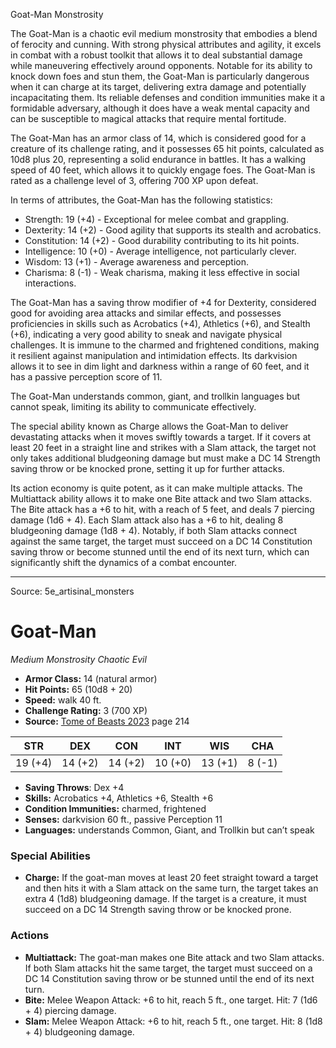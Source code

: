 <MonsterName/>Goat-Man</MonsterName>
<CreatureType/>Monstrosity</CreatureType>

<summary>The Goat-Man is a chaotic evil medium monstrosity that embodies a blend of ferocity and cunning. With strong physical attributes and agility, it excels in combat with a robust toolkit that allows it to deal substantial damage while maneuvering effectively around opponents. Notable for its ability to knock down foes and stun them, the Goat-Man is particularly dangerous when it can charge at its target, delivering extra damage and potentially incapacitating them. Its reliable defenses and condition immunities make it a formidable adversary, although it does have a weak mental capacity and can be susceptible to magical attacks that require mental fortitude.</summary>

<detail>

The Goat-Man has an armor class of 14, which is considered good for a creature of its challenge rating, and it possesses 65 hit points, calculated as 10d8 plus 20, representing a solid endurance in battles. It has a walking speed of 40 feet, which allows it to quickly engage foes. The Goat-Man is rated as a challenge level of 3, offering 700 XP upon defeat.

In terms of attributes, the Goat-Man has the following statistics:
- Strength: 19 (+4) - Exceptional for melee combat and grappling.
- Dexterity: 14 (+2) - Good agility that supports its stealth and acrobatics.
- Constitution: 14 (+2) - Good durability contributing to its hit points.
- Intelligence: 10 (+0) - Average intelligence, not particularly clever.
- Wisdom: 13 (+1) - Average awareness and perception.
- Charisma: 8 (-1) - Weak charisma, making it less effective in social interactions.

The Goat-Man has a saving throw modifier of +4 for Dexterity, considered good for avoiding area attacks and similar effects, and possesses proficiencies in skills such as Acrobatics (+4), Athletics (+6), and Stealth (+6), indicating a very good ability to sneak and navigate physical challenges. It is immune to the charmed and frightened conditions, making it resilient against manipulation and intimidation effects. Its darkvision allows it to see in dim light and darkness within a range of 60 feet, and it has a passive perception score of 11.

The Goat-Man understands common, giant, and trollkin languages but cannot speak, limiting its ability to communicate effectively.

The special ability known as Charge allows the Goat-Man to deliver devastating attacks when it moves swiftly towards a target. If it covers at least 20 feet in a straight line and strikes with a Slam attack, the target not only takes additional bludgeoning damage but must make a DC 14 Strength saving throw or be knocked prone, setting it up for further attacks.

Its action economy is quite potent, as it can make multiple attacks. The Multiattack ability allows it to make one Bite attack and two Slam attacks. The Bite attack has a +6 to hit, with a reach of 5 feet, and deals 7 piercing damage (1d6 + 4). Each Slam attack also has a +6 to hit, dealing 8 bludgeoning damage (1d8 + 4). Notably, if both Slam attacks connect against the same target, the target must succeed on a DC 14 Constitution saving throw or become stunned until the end of its next turn, which can significantly shift the dynamics of a combat encounter.</detail>



---

Source: 5e_artisinal_monsters

# Goat-Man

*Medium* *Monstrosity* *Chaotic Evil*

- **Armor Class:** 14 (natural armor)
- **Hit Points:** 65 (10d8 + 20)
- **Speed:** walk 40 ft.
- **Challenge Rating:** 3 (700 XP)
- **Source:** [Tome of Beasts 2023](https://koboldpress.com/kpstore/product/tome-of-beasts-1-2023-edition/) page 214

| STR | DEX | CON | INT | WIS | CHA |
| --- | --- | --- | --- | --- | --- |
| 19 (+4) | 14 (+2) | 14 (+2) | 10 (+0) | 13 (+1) | 8 (-1) |

- **Saving Throws**: Dex +4
- **Skills:** Acrobatics +4, Athletics +6, Stealth +6
- **Condition Immunities:** charmed, frightened
- **Senses:** darkvision 60 ft., passive Perception 11
- **Languages:** understands Common, Giant, and Trollkin but can’t speak

### Special Abilities

- **Charge:** If the goat-man moves at least 20 feet straight toward a target and then hits it with a Slam attack on the same turn, the target takes an extra 4 (1d8) bludgeoning damage. If the target is a creature, it must succeed on a DC 14 Strength saving throw or be knocked prone.

### Actions

- **Multiattack:** The goat-man makes one Bite attack and two Slam attacks. If both Slam attacks hit the same target, the target must succeed on a DC 14 Constitution saving throw or be stunned until the end of its next turn.
- **Bite:** Melee Weapon Attack: +6 to hit, reach 5 ft., one target. Hit: 7 (1d6 + 4) piercing damage.
- **Slam:** Melee Weapon Attack: +6 to hit, reach 5 ft., one target. Hit: 8 (1d8 + 4) bludgeoning damage.


